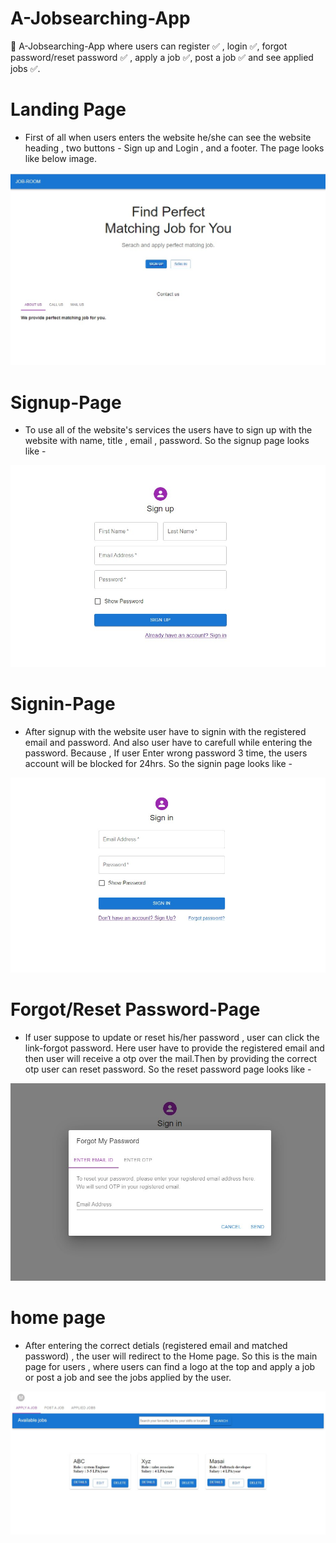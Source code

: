# A-Jobsearching-App
:briefcase: A-Jobsearching-App where users can register :white_check_mark: , login :white_check_mark:, forgot password/reset password :white_check_mark: , apply a job :white_check_mark:, post a job :white_check_mark: and see applied jobs :white_check_mark:.

# Landing Page 
* First of all when users enters the website he/she can see the website heading , two buttons - Sign up and Login , and a footer. The page looks like below image.

<img src= "https://github.com/Sukanta1304/A-Jobsearching-App/blob/master/frontend/src/assets/landingpage.jpg"/>

# Signup-Page 
* To use all of the website's services the users have to sign up with the website with name, title , email , password. So the signup page looks like - 

<img src= "https://github.com/Sukanta1304/A-Jobsearching-App/blob/master/frontend/src/assets/signup.jpg"/>


# Signin-Page 
* After signup with the website user have to signin with the registered email and password. And also user have to carefull while entering the password. Because , If user Enter wrong password 3 time, the users account will be blocked for 24hrs. So the signin page looks like - 

<img src= "https://github.com/Sukanta1304/A-Jobsearching-App/blob/master/frontend/src/assets/signinpage.jpg"/>

# Forgot/Reset Password-Page 
*  If user suppose to update or reset his/her password , user can click the link-forgot password. Here user have to provide the registered email and then user will receive a otp over the mail.Then by providing the correct otp user can reset password.  So the reset password page looks like - 

<img src= "https://github.com/Sukanta1304/A-Jobsearching-App/blob/master/frontend/src/assets/forgotpassword.jpg"/>

# home page 
*  After entering the correct detials (registered email and matched password) , the user will redirect to the Home page. So this is the main page for users , where users can find a logo at the top and apply a job or post a job and see the jobs applied by the user.

<img src= "https://github.com/Sukanta1304/A-Jobsearching-App/blob/master/frontend/src/assets/homepage.jpg"/>
